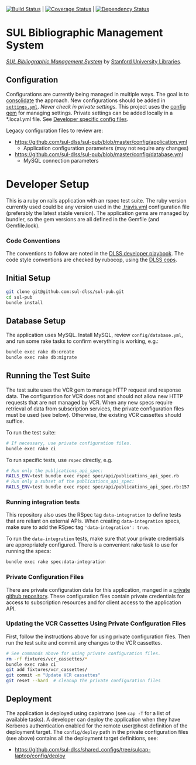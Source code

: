 
[![Build Status](https://travis-ci.com/sul-dlss/sul-pub.svg?token=3yDDLeXpkveNfSKW8sHq&branch=master)](https://travis-ci.com/sul-dlss/sul-pub) | [![Coverage Status](https://coveralls.io/repos/github/sul-dlss/sul_pub/badge.svg?branch=master)](https://coveralls.io/github/sul-dlss/sul_pub?branch=master)
 | [![Dependency Status](https://gemnasium.com/badges/e7990e3b975aad55829f0dbf913695d0.svg)](https://gemnasium.com/github.com/sul-dlss/sul-pub)

# SUL Bibliographic Management System

[*SUL Bibliographic Management System*](http://sulcap.stanford.edu/)
by [Stanford University Libraries](http://library.stanford.edu).

## Configuration

Configurations are currently being managed in multiple ways. The goal is to [consolidate](https://github.com/sul-dlss/sul-pub/issues/99) the approach. New configurations should be added in [`settings.yml`](https://github.com/sul-dlss/sul-pub/blob/master/config/application.yml). _Never check in private settings._ This project uses the [config gem](https://github.com/railsconfig/config) for managing settings. Private settings can be added locally in a *.local.yml file. See [Developer specific config files](https://github.com/railsconfig/config#developer-specific-config-files).

Legacy configuration files to review are:
- https://github.com/sul-dlss/sul-pub/blob/master/config/application.yml
  - Application configuration parameters (may not require any changes)
- https://github.com/sul-dlss/sul-pub/blob/master/config/database.yml
  - MySQL connection parameters

# Developer Setup

This is a ruby on rails application with an rspec test suite.  The ruby version currently used could be any version used in the [.travis.yml](https://github.com/sul-dlss/sul-pub/blob/master/.travis.yml) configuration file (preferably the latest stable version).  The application gems are managed by bundler, so the gem versions are all defined in the Gemfile (and Gemfile.lock).

### Code Conventions

The conventions to follow are noted in the [DLSS developer playbook](https://github.com/sul-dlss/DeveloperPlaybook).  The code style conventions are checked by rubocop, using the [DLSS cops](https://github.com/sul-dlss/dlss_cops).

## Initial Setup

```sh
git clone git@github.com:sul-dlss/sul-pub.git
cd sul-pub
bundle install
```

## Database Setup

The application uses MySQL.  Install MySQL, review `config/database.yml`, and run some rake tasks to confirm everything is working, e.g.:

```sh
bundle exec rake db:create
bundle exec rake db:migrate
```

## Running the Test Suite

The test suite uses the VCR gem to manage HTTP request and response data.  The configuration for VCR does not and should not allow new HTTP requests that are not managed by VCR.  When any new specs require retrieval of data from subscription services, the private configuration files must be used (see below).  Otherwise, the existing VCR cassettes should suffice.

To run the test suite:

```sh
# If necessary, use private configuration files.
bundle exec rake ci
```

To run specific tests, use `rspec` directly, e.g.

```sh
# Run only the publications_api_spec:
RAILS_ENV=test bundle exec rspec spec/api/publications_api_spec.rb
# Run only a subset of the publications_api_spec:
RAILS_ENV=test bundle exec rspec spec/api/publications_api_spec.rb:157
```

### Running integration tests

This repository also uses the RSpec tag `data-integration` to define tests that are reliant on external APIs. When creating `data-integration` specs, make sure to add the RSpec tag `'data-integration': true`.

To run the `data-integration` tests, make sure that your private credentials are appropriately configured. There is a convenient rake task to use for running the specs:

```sh
bundle exec rake spec:data-integration
```

### Private Configuration Files

There are private configuration data for this application, manged in a
[private github repository](https://github.com/sul-dlss/shared_configs). These configuration files contain private credentials for access to subscription resources and for client access to the application API.

### Updating the VCR Cassettes Using Private Configuration Files

First, follow the instructions above for using private configuration files.  Then run the test suite and commit any changes to the VCR cassettes.

```sh
# See commands above for using private configuration files.
rm -rf fixtures/vcr_cassettes/*
bundle exec rake ci
git add fixtures/vcr_cassettes/
git commit -m "Update VCR cassettes"
git reset --hard  # cleanup the private configuration files
```

## Deployment

The application is deployed using capistrano (see `cap -T` for a list of available tasks).  A developer can deploy the application when they have Kerberos authentication enabled for the remote user@host definition of the deployment target.  The `config/deploy` path in the private configuration files (see above) contains all the deployment target definitions, see:
- https://github.com/sul-dlss/shared_configs/tree/sulcap-laptop/config/deploy
